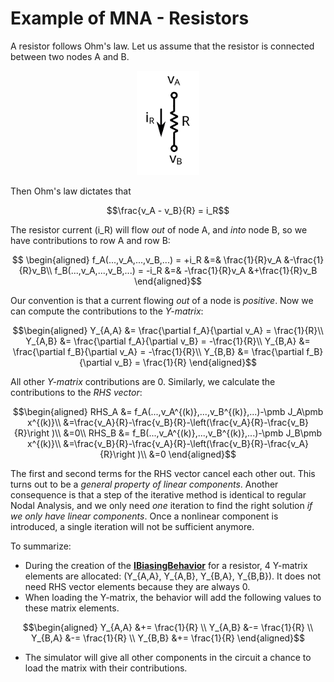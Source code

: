 # Example of MNA - Resistors

A resistor follows Ohm's law. Let us assume that the resistor is connected between two nodes A and B.

<p align="center"><img src="images/example_circuit_mna_res.svg" width="100px" alt="Resistor definition" /></p>

Then Ohm's law dictates that

$$\frac{v_A - v_B}{R} = i_R$$

The resistor current \(i_R\) will flow *out* of node A, and *into* node B, so we have contributions to row A and row B:

$$
\begin{aligned}
f_A(...,v_A,...,v_B,...) = +i_R &=& \frac{1}{R}v_A &-\frac{1}{R}v_B\\
f_B(...,v_A,...,v_B,...) = -i_R &=& -\frac{1}{R}v_A &+\frac{1}{R}v_B 
\end{aligned}$$

Our convention is that a current flowing *out* of a node is *positive*. Now we can compute the contributions to the *Y-matrix*:

$$\begin{aligned}
Y_{A,A} &= \frac{\partial f_A}{\partial v_A} = \frac{1}{R}\\
Y_{A,B} &= \frac{\partial f_A}{\partial v_B} = -\frac{1}{R}\\
Y_{B,A} &= \frac{\partial f_B}{\partial v_A} = -\frac{1}{R}\\
Y_{B,B} &= \frac{\partial f_B}{\partial v_B} = \frac{1}{R}
\end{aligned}$$

All other *Y-matrix* contributions are 0. Similarly, we calculate the contributions to the *RHS vector*:

$$\begin{aligned}
RHS_A &= f_A(...,v_A^{(k)},...,v_B^{(k)},...)-\pmb J_A\pmb x^{(k)}\\
&=\frac{v_A}{R}-\frac{v_B}{R}-\left(\frac{v_A}{R}-\frac{v_B}{R}\right )\\
&=0\\
RHS_B &= f_B(...,v_A^{(k)},...,v_B^{(k)},...)-\pmb J_B\pmb x^{(k)}\\
&=\frac{v_B}{R}-\frac{v_A}{R}-\left(\frac{v_B}{R}-\frac{v_A}{R}\right )\\
&=0
\end{aligned}$$

The first and second terms for the RHS vector cancel each other out. This turns out to be a *general property of linear components*. Another consequence is that a step of the iterative method is identical to regular Nodal Analysis, and we only need *one* iteration to find the right solution *if we only have linear components*. Once a nonlinear component is introduced, a single iteration will not be sufficient anymore.

To summarize:
- During the creation of the **[IBiasingBehavior](xref:SpiceSharp.Behaviors.IBiasingBehavior)** for a resistor, 4 Y-matrix elements are allocated: \(Y_{A,A}, Y_{A,B}, Y_{B,A}, Y_{B,B}\). It does not need RHS vector elements because they are always 0.
- When loading the Y-matrix, the behavior will add the following values to these matrix elements.

$$\begin{aligned}
Y_{A,A} &+= \frac{1}{R} \\
Y_{A,B} &-= \frac{1}{R} \\
Y_{B,A} &-= \frac{1}{R} \\
Y_{B,B} &+= \frac{1}{R}
\end{aligned}$$

- The simulator will give all other components in the circuit a chance to load the matrix with their contributions.